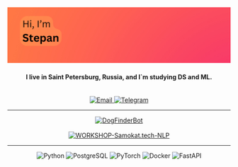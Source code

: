 <div align="center">
  <img src="https://github.com/rocinantt/rocinantt/blob/main/Untitled%20design.png" alt="Logo">
</div>

<h4 align="center">I live in Saint Petersburg, Russia, and I`m studying DS and ML.</h4>
<br/>
<div align="center">
  <a href="mailto:s.s.serebryakov@ya.ru">
    <img src="https://img.shields.io/badge/email-s.s.serebryakov@ya.ru-fb4d5e?style=flat&logo=gmail&logoColor=white" alt="Email">

  <a href="https://t.me/rocinantt">
    <img src="https://img.shields.io/badge/telegram-rocinantt-fb4d5e?style=flat&logo=telegram&logoColor=white" alt="Telegram">
  </a>
</div>

---

<div align="center">
  <a href="https://github.com/rocinantt/DogFinderBot">
    <img src="https://github-readme-stats.vercel.app/api/pin/?username=rocinantt&repo=DogFinderBot&theme=dark" alt="DogFinderBot">
  </a>
</div>
<br/>
<div align="center">
  <a href="https://github.com/rocinantt/WORKSHOP-Samokat.tech-NLP">
    <img src="https://github-readme-stats.vercel.app/api/pin/?username=rocinantt&repo=WORKSHOP-Samokat.tech-NLP&theme=dark" alt="WORKSHOP-Samokat.tech-NLP">
  </a>
</div>

---

<div align="center">
  <img src="https://img.shields.io/badge/Python-3776AB?style=for-the-badge&logo=python&logoColor=white" alt="Python">
  <img src="https://img.shields.io/badge/PostgreSQL-4169E1?style=for-the-badge&logo=postgresql&logoColor=white" alt="PostgreSQL">
  <img src="https://img.shields.io/badge/PyTorch-EE4C2C?style=for-the-badge&logo=pytorch&logoColor=white" alt="PyTorch">
  <img src="https://img.shields.io/badge/Docker-2496ED?style=for-the-badge&logo=docker&logoColor=white" alt="Docker">
  <img src="https://img.shields.io/badge/FastAPI-009688?style=for-the-badge&logo=fastapi&logoColor=white" alt="FastAPI">
</div>
